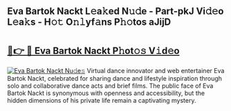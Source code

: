 ## Eva Bartok Nackt L𝚎a𝚔ed N𝚞𝚍e - Part-pkJ Vi𝚍𝚎o L𝚎a𝚔s - H𝚘𝚝 O𝚗𝚕yf𝚊ns P𝚑𝚘tos aJijD

# <h2><a href="http://kfav23.oniu.top/?m=Eva+Bartok+Nackt">🔗👉 🔴 Eva Bartok Nackt P𝚑ot𝚘𝚜 V𝚒d𝚎o</a></h2>

[![Eva Bartok Nackt Nu𝚍e𝚜](https://i.imgur.com/0qMVB7G.gif)](http://kfav23.oniu.top/?m=Eva+Bartok+Nackt)
Virtual dance innovator and web entertainer Eva Bartok Nackt, celebrated for sharing dance and lifestyle inspiration through solo and collaborative dance acts and brief films. The public face of Eva Bartok Nackt is synonymous with openness and accessibility, but the hidden dimensions of his private life remain a captivating mystery.  
